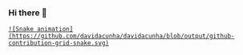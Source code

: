 ### Hi there 👋

<div>
  <a href="https://github.com/davidacunha">
</div>

    ![Snake animation](https://github.com/davidacunha/davidacunha/blob/output/github-contribution-grid-snake.svg)
